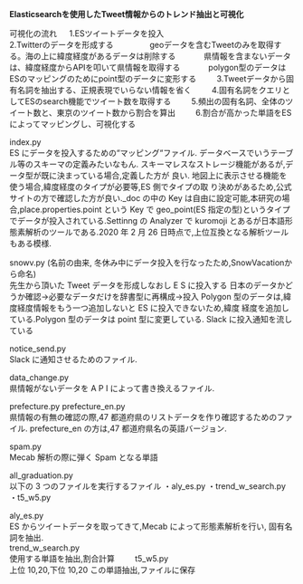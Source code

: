 **Elasticsearchを使用したTweet情報からのトレンド抽出と可視化**

可視化の流れ  　
1.ESツイートデータを投入  
2.Twitterのデータを形成する  　　
　　geoデータを含むTweetのみを取得する。海の上に緯度経度があるデータは削除する  　　
  　県情報を含まないデータは、緯度経度からAPIを叩いて県情報を取得する  　　
  　polygon型のデータはESのマッピングのためにpoint型のデータに変形する  　　
3.Tweetデータから固有名詞を抽出する、正規表現でいらない情報を省く  　　
4.固有名詞をクエリとしてESのsearch機能でツイート数を取得する  　　
5.頻出の固有名詞、全体のツイート数と、東京のツイート数から割合を算出  　　
6.割合が高かった単語をESによってマッピングし、可視化する  　　

index.py   
ES にデータを投入するための“マッピング“ファイル. データベースでいうテーブル等のスキーマの定義みたいなもん. スキーマレスなストレージ機能があるが,データ型が既に決まっている場合,定義した方が 良い. 地図上に表示させる機能を使う場合,緯度経度のタイプが必要等,ES 側でタイプの取 り決めがあるため,公式サイトの方で確認した方が良い._doc の中の Key は自由に設定可能,本研究の場合,place.properties.point という Key で geo_point(ES 指定の型)というタイプでデータが投入されている.Settinng の Analyzer で kuromoji とあるが日本語形態素解析のツールである.2020 年 2 月 26 日時点で,上位互換となる解析ツールもある模様.

snowv.py (名前の由来, 冬休み中にデータ投入を行なったため,SnowVacationから命名)   
先生から頂いた Tweet データを形成しなおし E S に投入する
日本のデータかどうか確認→必要なデータだけを辞書型に再構成→投入
Polygon 型のデータは,緯度経度情報をもう一つ追加しないと ES に投入できないため,緯度 経度を追加している.Polygon 型のデータは point 型に変更している.
Slack に投入通知を流している

notice_send.py  
Slack に通知させるためのファイル.

data_change.py  
県情報がないデータを A P I によって書き換えるファイル.


prefecture.py prefecture_en.py  
県情報の有無の確認の際,47 都道府県のリストデータを作り確認するためのファイル. prefecture_en の方は,47 都道府県名の英語バージョン.


spam.py  
Mecab 解析の際に弾く Spam となる単語


all_graduation.py  
以下の 3 つのファイルを実行するファイル 
・aly_es.py
・trend_w_search.py
・t5_w5.py


aly_es.py   
ES からツイートデータを取ってきて,Mecab によって形態素解析を行い, 固有名詞を抽出.  
trend_w_search.py   
使用する単語を抽出,割合計算  　　
t5_w5.py  
上位 10,20,下位 10,20 この単語抽出,ファイルに保存




